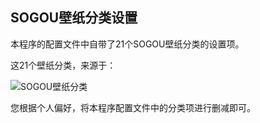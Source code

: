 ## SOGOU壁纸分类设置

本程序的配置文件中自带了21个SOGOU壁纸分类的设置项。

这21个壁纸分类，来源于：

![SOGOU壁纸分类](https://gitee.com/um-why/wallpaper/raw/1.x/doc/sogou-sort.jpg "SOGOU壁纸")

您根据个人偏好，将本程序配置文件中的分类项进行删减即可。